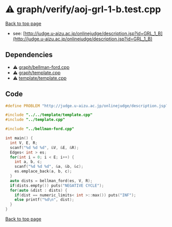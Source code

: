 <!-- mathjax config similar to math.stackexchange -->
<script type="text/javascript" async
  src="https://cdnjs.cloudflare.com/ajax/libs/mathjax/2.7.5/MathJax.js?config=TeX-MML-AM_CHTML">
</script>
<script type="text/x-mathjax-config">
  MathJax.Hub.Config({
    TeX: { equationNumbers: { autoNumber: "AMS" }},
    tex2jax: {
      inlineMath: [ ['$','$'] ],
      processEscapes: true
    },
    "HTML-CSS": { matchFontHeight: false },
    displayAlign: "left",
    displayIndent: "2em"
  });
</script>

<script type="text/javascript" src="https://cdnjs.cloudflare.com/ajax/libs/jquery/3.4.1/jquery.min.js"></script>
<script src="https://cdn.jsdelivr.net/npm/jquery-balloon-js@1.1.2/jquery.balloon.min.js" integrity="sha256-ZEYs9VrgAeNuPvs15E39OsyOJaIkXEEt10fzxJ20+2I=" crossorigin="anonymous"></script>
<script type="text/javascript" src="../../../assets/js/copy-button.js"></script>
<link rel="stylesheet" href="../../../assets/css/copy-button.css" />


# :warning: graph/verify/aoj-grl-1-b.test.cpp


[Back to top page](../../../index.html)

* see: [http://judge.u-aizu.ac.jp/onlinejudge/description.jsp?id=GRL_1_B](http://judge.u-aizu.ac.jp/onlinejudge/description.jsp?id=GRL_1_B)


## Dependencies
* :warning: [graph/bellman-ford.cpp](../../../library/graph/bellman-ford.cpp.html)
* :warning: [graph/template.cpp](../../../library/graph/template.cpp.html)
* :warning: [template/template.cpp](../../../library/template/template.cpp.html)


## Code
```cpp
#define PROBLEM "http://judge.u-aizu.ac.jp/onlinejudge/description.jsp?id=GRL_1_B"

#include "../../template/template.cpp"
#include "../template.cpp"

#include "../bellman-ford.cpp"

int main() {
  int V, E, R;
  scanf("%d %d %d", &V, &E, &R);
  Edges< int > es;
  for(int i = 0; i < E; i++) {
    int a, b, c;
    scanf("%d %d %d", &a, &b, &c);
    es.emplace_back(a, b, c);
  }
  auto dists = bellman_ford(es, V, R);
  if(dists.empty()) puts("NEGATIVE CYCLE");
  for(auto &dist : dists) {
    if(dist == numeric_limits< int >::max()) puts("INF");
    else printf("%d\n", dist);
  }
}

```

[Back to top page](../../../index.html)

